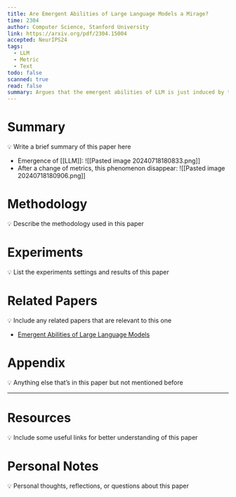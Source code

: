 ```yaml
---
title: Are Emergent Abilities of Large Language Models a Mirage?
time: 2304
author: Computer Science, Stanford University
link: https://arxiv.org/pdf/2304.15004
accepted: NeurIPS24
tags:
  - LLM
  - Metric
  - Text
todo: false
scanned: true
read: false
summary: Argues that the emergent abilities of LLM is just induced by the choice of evaluation metric.
---
```

# Summary
💡 Write a brief summary of this paper here
- Emergence of [[LLM]]:
	![[Pasted image 20240718180833.png]]
- After a change of metrics, this phenomenon disappear:
	![[Pasted image 20240718180906.png]]
# Methodology
💡 Describe the methodology used in this paper

# Experiments
💡 List the experiments settings and results of this paper

# Related Papers
💡 Include any related papers that are relevant to this one
- [Emergent Abilities of Large Language Models](https://arxiv.org/pdf/2206.07682)

# Appendix
💡 Anything else that’s in this paper but not mentioned before

---
# Resources
💡 Include some useful links for better understanding of this paper

# Personal Notes
💡 Personal thoughts, reflections, or questions about this paper